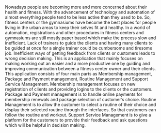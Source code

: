 Nowadays people are becoming more and more concerned about their health and fitness. With the advancement of technology and automation of almost everything people 
tend to be less active than they used to be. So, fitness centers or the gymnasiums have become the best places for people living in the urban areas to keep their selves fit and 
healthy. In a world of automation, registrations and other procedures in fitness centers and gymnasiums are still mostly paper based which make the process slow and inefficient. 
Lack of trainers to guide the clients and having many clients to be guided at once for a single trainer could be cumbersome and tiresome job. Inefficient ways of getting feedback 
from clients or customers leads to wrong decision making. This is an application that mainly focuses on making working out an easier and a more productive one by guiding and 
improving communication between a fitness center owner and their clients. 
This application consists of four main parts as Membership management, Package and Payment management, Routine Management and Support Service Management. 
Membership management focuses on new registration of clients and providing logins to the clients or the customers. Package and Payment management is to handle online 
payments for membership renewals and package selection of customer’s choice. Routine Management is to allow the customer to select a routine of their choice and display 
their selected routine through the interfaces. So that customers can follow the routine and workout. Support Service Management is to give a platform for the customers to 
provide their feedback and ask questions which will be helpful in decision making. 
